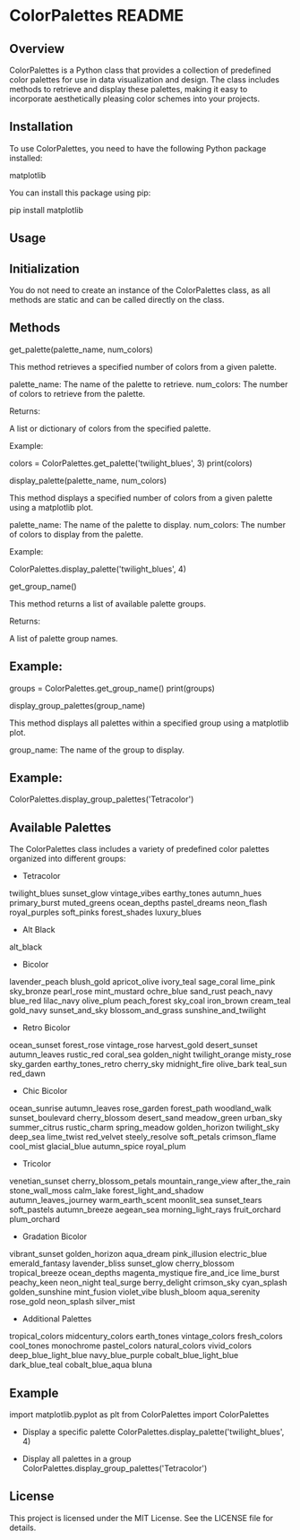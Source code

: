 # ColorPalettes README

## Overview

ColorPalettes is a Python class that provides a collection of predefined color palettes for use in data visualization and design. The class includes methods to retrieve and display these palettes, making it easy to incorporate aesthetically pleasing color schemes into your projects.


## Installation

To use ColorPalettes, you need to have the following Python package installed:


matplotlib

You can install this package using pip:


pip install matplotlib

## Usage

## Initialization

You do not need to create an instance of the ColorPalettes class, as all methods are static and can be called directly on the class.


## Methods

get_palette(palette_name, num_colors)

This method retrieves a specified number of colors from a given palette.


palette_name: The name of the palette to retrieve.
num_colors: The number of colors to retrieve from the palette.

Returns:


A list or dictionary of colors from the specified palette.

Example:


colors = ColorPalettes.get_palette('twilight_blues', 3)
print(colors)

display_palette(palette_name, num_colors)

This method displays a specified number of colors from a given palette using a matplotlib plot.


palette_name: The name of the palette to display.
num_colors: The number of colors to display from the palette.

Example:


ColorPalettes.display_palette('twilight_blues', 4)

get_group_name()

This method returns a list of available palette groups.


Returns:


A list of palette group names.

## Example:


groups = ColorPalettes.get_group_name()
print(groups)

display_group_palettes(group_name)

This method displays all palettes within a specified group using a matplotlib plot.


group_name: The name of the group to display.

## Example:


ColorPalettes.display_group_palettes('Tetracolor')

## Available Palettes

The ColorPalettes class includes a variety of predefined color palettes organized into different groups:


- Tetracolor

twilight_blues
sunset_glow
vintage_vibes
earthy_tones
autumn_hues
primary_burst
muted_greens
ocean_depths
pastel_dreams
neon_flash
royal_purples
soft_pinks
forest_shades
luxury_blues

- Alt Black

alt_black

- Bicolor

lavender_peach
blush_gold
apricot_olive
ivory_teal
sage_coral
lime_pink
sky_bronze
pearl_rose
mint_mustard
ochre_blue
sand_rust
peach_navy
blue_red
lilac_navy
olive_plum
peach_forest
sky_coal
iron_brown
cream_teal
gold_navy
sunset_and_sky
blossom_and_grass
sunshine_and_twilight

- Retro Bicolor

ocean_sunset
forest_rose
vintage_rose
harvest_gold
desert_sunset
autumn_leaves
rustic_red
coral_sea
golden_night
twilight_orange
misty_rose
sky_garden
earthy_tones_retro
cherry_sky
midnight_fire
olive_bark
teal_sun
red_dawn

- Chic Bicolor

ocean_sunrise
autumn_leaves
rose_garden
forest_path
woodland_walk
sunset_boulevard
cherry_blossom
desert_sand
meadow_green
urban_sky
summer_citrus
rustic_charm
spring_meadow
golden_horizon
twilight_sky
deep_sea
lime_twist
red_velvet
steely_resolve
soft_petals
crimson_flame
cool_mist
glacial_blue
autumn_spice
royal_plum

- Tricolor

venetian_sunset
cherry_blossom_petals
mountain_range_view
after_the_rain
stone_wall_moss
calm_lake
forest_light_and_shadow
autumn_leaves_journey
warm_earth_scent
moonlit_sea
sunset_tears
soft_pastels
autumn_breeze
aegean_sea
morning_light_rays
fruit_orchard
plum_orchard

- Gradation Bicolor

vibrant_sunset
golden_horizon
aqua_dream
pink_illusion
electric_blue
emerald_fantasy
lavender_bliss
sunset_glow
cherry_blossom
tropical_breeze
ocean_depths
magenta_mystique
fire_and_ice
lime_burst
peachy_keen
neon_night
teal_surge
berry_delight
crimson_sky
cyan_splash
golden_sunshine
mint_fusion
violet_vibe
blush_bloom
aqua_serenity
rose_gold
neon_splash
silver_mist

- Additional Palettes

tropical_colors
midcentury_colors
earth_tones
vintage_colors
fresh_colors
cool_tones
monochrome
pastel_colors
natural_colors
vivid_colors
deep_blue_light_blue
navy_blue_purple
cobalt_blue_light_blue
dark_blue_teal
cobalt_blue_aqua
bluna

## Example

import matplotlib.pyplot as plt
from ColorPalettes import ColorPalettes

- Display a specific palette
ColorPalettes.display_palette('twilight_blues', 4)

- Display all palettes in a group
ColorPalettes.display_group_palettes('Tetracolor')

## License

This project is licensed under the MIT License. See the LICENSE file for details.